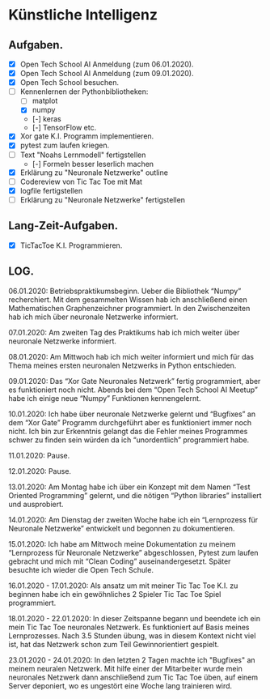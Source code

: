 # Künstliche Intelligenz

## Aufgaben.
- [x] Open Tech School AI Anmeldung (zum 06.01.2020).
- [x] Open Tech School AI Anmeldung (zum 09.01.2020).
- [x] Open Tech School besuchen.
- [ ] Kennenlernen der Pythonbibliotheken:
  - [ ] matplot
  - [x] numpy
  - [-] keras
  - [-] TensorFlow etc.
- [x] Xor gate K.I. Programm implementieren.
- [x] pytest zum laufen kriegen.
- [ ] Text "Noahs Lernmodell" fertigstellen
  - [-] Formeln besser leserlich machen
- [x] Erklärung zu "Neuronale Netzwerke" outline
- [ ] Codereview von Tic Tac Toe mit Mat
- [x] logfile fertigstellen
- [ ] Erklärung zu "Neuronale Netzwerke" fertigstellen

## Lang-Zeit-Aufgaben.
- [x] TicTacToe K.I. Programmieren.

## LOG.
06.01.2020:
Betriebspraktikumsbeginn.
Ueber die Bibliothek “Numpy” recherchiert. 
Mit dem gesammelten Wissen hab ich anschließend einen Mathematischen Graphenzeichner programmiert.
In den Zwischenzeiten hab ich mich über neuronale Netzwerke informiert.

07.01.2020: 
Am zweiten Tag des Praktikums hab ich mich weiter über neuronale Netzwerke informiert.

08.01.2020:
Am Mittwoch hab ich mich weiter informiert und mich für das Thema meines ersten neuronalen Netzwerks in Python entschieden.

09.01.2020:
Das “Xor Gate Neuronales Netzwerk” fertig programmiert, aber es funktioniert noch nicht.
Abends bei dem “Open Tech School AI Meetup” habe ich einige neue “Numpy” Funktionen kennengelernt.

10.01.2020:
Ich habe über neuronale Netzwerke gelernt und “Bugfixes” an dem “Xor Gate” Programm durchgeführt aber es funktioniert immer noch nicht. Ich bin zur Erkenntnis gelangt das die Fehler meines Programmes schwer zu finden sein würden da ich “unordentlich” programmiert habe.

11.01.2020:
Pause.

12.01.2020:
Pause.

13.01.2020:
Am Montag habe ich über ein Konzept mit dem Namen “Test Oriented Programming” gelernt, und die nötigen “Python libraries” installiert und ausprobiert.

14.01.2020:
Am Dienstag der zweiten Woche habe ich ein “Lernprozess für Neuronale Netzwerke” entwickelt und begonnen zu dokumentieren.

15.01.2020:
Ich habe am Mittwoch meine Dokumentation zu meinem “Lernprozess für Neuronale Netzwerke” abgeschlossen, Pytest zum laufen gebracht und mich mit “Clean Coding” auseinandergesetzt.
Später besuchte ich wieder die Open Tech Schule.

16.01.2020 - 17.01.2020:
Als ansatz um mit meiner Tic Tac Toe K.I. zu beginnen habe ich ein gewöhnliches 2 Spieler Tic Tac Toe Spiel programmiert.

18.01.2020 - 22.01.2020:
In dieser Zeitspanne begann und beendete ich ein mein Tic Tac Toe neuronales Netzwerk. Es funktioniert auf Basis meines Lernprozesses. Nach 3.5 Stunden übung, was in diesem Kontext nicht viel ist, hat das Netzwerk schon zum Teil Gewinnorientiert gespielt.

23.01.2020 - 24.01.2020:
In den letzten 2 Tagen machte ich "Bugfixes" an meinem neuralen Netzwerk. Mit hilfe einer der Mitarbeiter wurde mein neuronales Netzwerk dann anschließend zum Tic Tac Toe üben, auf einem Server deponiert, wo es ungestört eine Woche lang trainieren wird.
